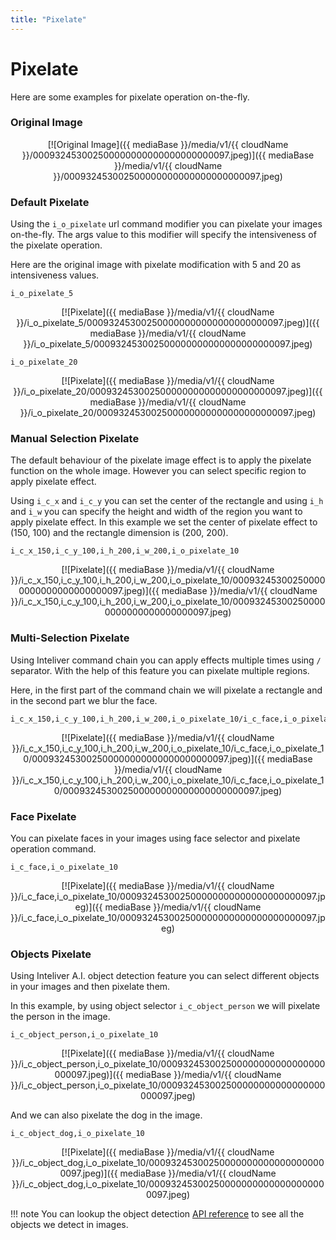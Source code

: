 ```yaml
---
title: "Pixelate"
---
```


# Pixelate
Here are some examples for pixelate operation on-the-fly.

### Original Image 

<center>[![Original Image]({{ mediaBase }}/media/v1/{{ cloudName }}/000932453002500000000000000000000097.jpeg)]({{ mediaBase }}/media/v1/{{ cloudName }}/000932453002500000000000000000000097.jpeg)</center>

### Default Pixelate 

Using the `i_o_pixelate` url command modifier you can pixelate your images on-the-fly. The args value to this modifier will specify the intensiveness of the pixelate operation.

Here are the original image with pixelate modification with 5 and 20 as intensiveness values.

```
i_o_pixelate_5
```
<center>[![Pixelate]({{ mediaBase }}/media/v1/{{ cloudName }}/i_o_pixelate_5/000932453002500000000000000000000097.jpeg)]({{ mediaBase }}/media/v1/{{ cloudName }}/i_o_pixelate_5/000932453002500000000000000000000097.jpeg)</center>

```
i_o_pixelate_20
```
<center>[![Pixelate]({{ mediaBase }}/media/v1/{{ cloudName }}/i_o_pixelate_20/000932453002500000000000000000000097.jpeg)]({{ mediaBase }}/media/v1/{{ cloudName }}/i_o_pixelate_20/000932453002500000000000000000000097.jpeg)</center>

### Manual Selection Pixelate

The default behaviour of the pixelate image effect is to apply the pixelate function on the whole image. However you can select specific region to apply pixelate effect.

Using `i_c_x` and `i_c_y` you can set the center of the rectangle and using `i_h` and `i_w` you can specify the height and width of the region you want to apply pixelate effect. In this example we set the center of pixelate effect to (150, 100) and the rectangle dimension is (200, 200).

```
i_c_x_150,i_c_y_100,i_h_200,i_w_200,i_o_pixelate_10
```
<center>[![Pixelate]({{ mediaBase }}/media/v1/{{ cloudName }}/i_c_x_150,i_c_y_100,i_h_200,i_w_200,i_o_pixelate_10/000932453002500000000000000000000097.jpeg)]({{ mediaBase }}/media/v1/{{ cloudName }}/i_c_x_150,i_c_y_100,i_h_200,i_w_200,i_o_pixelate_10/000932453002500000000000000000000097.jpeg)</center>

### Multi-Selection Pixelate

Using Inteliver command chain you can apply effects multiple times using `/` separator. With the help of this feature you can pixelate multiple regions.

Here, in the first part of the command chain we will pixelate a rectangle and in the second part we blur the face.

```
i_c_x_150,i_c_y_100,i_h_200,i_w_200,i_o_pixelate_10/i_c_face,i_o_pixelate_10
```

<center>[![Pixelate]({{ mediaBase }}/media/v1/{{ cloudName }}/i_c_x_150,i_c_y_100,i_h_200,i_w_200,i_o_pixelate_10/i_c_face,i_o_pixelate_10/000932453002500000000000000000000097.jpeg)]({{ mediaBase }}/media/v1/{{ cloudName }}/i_c_x_150,i_c_y_100,i_h_200,i_w_200,i_o_pixelate_10/i_c_face,i_o_pixelate_10/000932453002500000000000000000000097.jpeg)</center>



### Face Pixelate

You can pixelate faces in your images using face selector and pixelate operation command.

```
i_c_face,i_o_pixelate_10
```

<center>[![Pixelate]({{ mediaBase }}/media/v1/{{ cloudName }}/i_c_face,i_o_pixelate_10/000932453002500000000000000000000097.jpeg)]({{ mediaBase }}/media/v1/{{ cloudName }}/i_c_face,i_o_pixelate_10/000932453002500000000000000000000097.jpeg)</center>


### Objects Pixelate

Using Inteliver A.I. object detection feature you can select different objects in your images and then pixelate them.

In this example, by using object selector `i_c_object_person` we will pixelate the person in the image.

```
i_c_object_person,i_o_pixelate_10
```

<center>[![Pixelate]({{ mediaBase }}/media/v1/{{ cloudName }}/i_c_object_person,i_o_pixelate_10/000932453002500000000000000000000097.jpeg)]({{ mediaBase }}/media/v1/{{ cloudName }}/i_c_object_person,i_o_pixelate_10/000932453002500000000000000000000097.jpeg)</center>

And we can also pixelate the dog in the image.

```
i_c_object_dog,i_o_pixelate_10
```

<center>[![Pixelate]({{ mediaBase }}/media/v1/{{ cloudName }}/i_c_object_dog,i_o_pixelate_10/000932453002500000000000000000000097.jpeg)]({{ mediaBase }}/media/v1/{{ cloudName }}/i_c_object_dog,i_o_pixelate_10/000932453002500000000000000000000097.jpeg)</center>

!!! note
    You can lookup the object detection [API reference](/api-reference/object-detection/) to see all the objects we detect in images.
